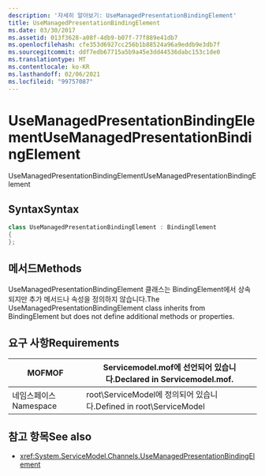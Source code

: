 ```yaml
---
description: '자세히 알아보기: UseManagedPresentationBindingElement'
title: UseManagedPresentationBindingElement
ms.date: 03/30/2017
ms.assetid: 013f3628-a08f-4db9-b07f-77f889e41db7
ms.openlocfilehash: cfe353d6927cc256b1b88524a96a9eddb9e3db7f
ms.sourcegitcommit: ddf7edb67715a5b9a45e3dd44536dabc153c1de0
ms.translationtype: MT
ms.contentlocale: ko-KR
ms.lasthandoff: 02/06/2021
ms.locfileid: "99757087"
---
```

# <a name="usemanagedpresentationbindingelement"></a><span data-ttu-id="c366f-103">UseManagedPresentationBindingElement</span><span class="sxs-lookup"><span data-stu-id="c366f-103">UseManagedPresentationBindingElement</span></span>

<span data-ttu-id="c366f-104">UseManagedPresentationBindingElement</span><span class="sxs-lookup"><span data-stu-id="c366f-104">UseManagedPresentationBindingElement</span></span>  
  
## <a name="syntax"></a><span data-ttu-id="c366f-105">Syntax</span><span class="sxs-lookup"><span data-stu-id="c366f-105">Syntax</span></span>  
  
```csharp
class UseManagedPresentationBindingElement : BindingElement  
{  
};  
```  
  
## <a name="methods"></a><span data-ttu-id="c366f-106">메서드</span><span class="sxs-lookup"><span data-stu-id="c366f-106">Methods</span></span>  

 <span data-ttu-id="c366f-107">UseManagedPresentationBindingElement 클래스는 BindingElement에서 상속되지만 추가 메서드나 속성을 정의하지 않습니다.</span><span class="sxs-lookup"><span data-stu-id="c366f-107">The UseManagedPresentationBindingElement class inherits from BindingElement but does not define additional methods or properties.</span></span>  
  
## <a name="requirements"></a><span data-ttu-id="c366f-108">요구 사항</span><span class="sxs-lookup"><span data-stu-id="c366f-108">Requirements</span></span>  
  
|<span data-ttu-id="c366f-109">MOF</span><span class="sxs-lookup"><span data-stu-id="c366f-109">MOF</span></span>|<span data-ttu-id="c366f-110">Servicemodel.mof에 선언되어 있습니다.</span><span class="sxs-lookup"><span data-stu-id="c366f-110">Declared in Servicemodel.mof.</span></span>|  
|---------|-----------------------------------|  
|<span data-ttu-id="c366f-111">네임스페이스</span><span class="sxs-lookup"><span data-stu-id="c366f-111">Namespace</span></span>|<span data-ttu-id="c366f-112">root\ServiceModel에 정의되어 있습니다.</span><span class="sxs-lookup"><span data-stu-id="c366f-112">Defined in root\ServiceModel</span></span>|  
  
## <a name="see-also"></a><span data-ttu-id="c366f-113">참고 항목</span><span class="sxs-lookup"><span data-stu-id="c366f-113">See also</span></span>

- <xref:System.ServiceModel.Channels.UseManagedPresentationBindingElement>
